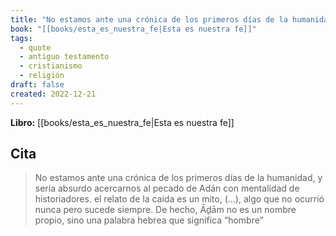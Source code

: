 ```yaml
---
title: "No estamos ante una crónica de los primeros días de la humanidad, y sería absurd..."
book: "[[books/esta_es_nuestra_fe|Esta es nuestra fe]]"
tags:
  - quote
  - antiguo testamento
  - cristianismo
  - religión
draft: false
created: 2022-12-21
---
```


**Libro:** [[books/esta_es_nuestra_fe|Esta es nuestra fe]]

## Cita
> No estamos ante una crónica de los primeros días de la humanidad, y sería absurdo acercarnos al pecado de Adán con mentalidad de historiadores. el relato de la caída es un mito, (…), algo que no ocurrió nunca pero sucede siempre. De hecho, Āḏām no es un nombre propio, sino una palabra hebrea que significa “hombre”
